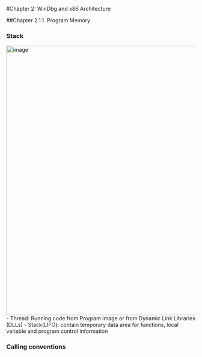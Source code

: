 #Chapter 2: WinDbg and x86 Architecture

##Chapter 2.1.1. Program Memory

### Stack
<img width="916" height="716" alt="image" src="https://github.com/user-attachments/assets/9212dbe5-1459-4ae2-be34-25bdbcab8dd0" />
- Thread: Running code from Program Image or from Dynamic Link Libraries (DLLs)
- Stack(LIFO): contain temporary data area for functions, local variable and program control information

### Calling conventions
